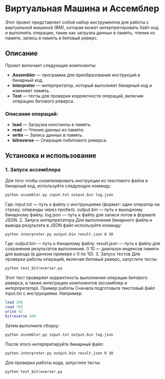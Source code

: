 # Виртуальная Машина и Ассемблер

Этот проект представляет собой набор инструментов для работы с виртуальной машиной (ВМ), которая может интерпретировать байт-код и выполнять операции, такие как загрузка данных в память, чтение из памяти, запись в память и битовый реверс.

## Описание

Проект включает следующие компоненты:
- **Assembler** — программа для преобразования инструкций в бинарный код.
- **Interpreter** — интерпретатор, который выполняет бинарный код и изменяет память.
- **Test** — тесты для проверки корректности операций, включая операцию битового реверса.

### Описание операций:
- **load** — Загрузка константы в память.
- **read** — Чтение данных из памяти.
- **write** — Запись данных в память.
- **bitreverse** — Операция побитового реверса.

## Установка и использование

### 1. Запуск ассемблера

Для того чтобы скомпилировать инструкции из текстового файла в бинарный код, используйте следующую команду:

```bash
python assembler.py input.txt output.bin log.json
```
Где:
input.txt — путь к файлу с инструкциями (формат: один оператор на строку, операнды через пробел).
output.bin — путь к выходному бинарному файлу.
log.json — путь к файлу для записи логов в формате JSON.
2. Запуск интерпретатора
Для выполнения бинарного файла и вывода результата в JSON файл используйте команду:
```bash
python interpreter.py output.bin result.json 0 10
```
Где:
output.bin — путь к бинарному файлу.
result.json — путь к файлу для сохранения результатов выполнения.
0 10 — диапазон индексов памяти для вывода (в данном примере с 0 по 10).
3. Запуск тестов
Для проверки работы операций, включая битовый реверс, запустите тесты:
```bash
python test_bitreverser.py
```
Этот тест проверяет корректность выполнения операции битового реверса, а также интеграцию компонентов (ассамблер и интерпретатор).
Пример работы
Сначала подготовьте текстовый файл input.txt с инструкциями. Например:
```lua
load 288
read 705
write 92
bitreverse 946
```
Затем выполните сборку:
```bash
python assembler.py input.txt output.bin log.json
```
После этого интерпретируйте бинарный файл:
```bash
python interpreter.py output.bin result.json 0 10
```
Для проверки работы кода, запустите тесты:
```bash
python test_bitreverser.py
```
